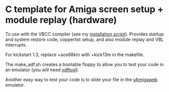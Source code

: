 # C template for Amiga screen setup + module replay (hardware)

To use with the VBCC compiler (see my [installation script](https://github.com/nicolasbauw/Amiga-cc)). Provides startup and system restore code, copperlist setup, and also module replay and VBL interrupts.

For kickstart 1.3, replace +aos68km with +kick13m in the makefile.

The make_adf.sh creates a bootable floppy to allow you to test your code in an emulator (you will need [xdftool](https://amitools.readthedocs.io/en/latest/tools/xdftool.html)).

Another easy way to test your code is to slide your file in the [vAmigaweb](https://vamigaweb.github.io/) emulator.
